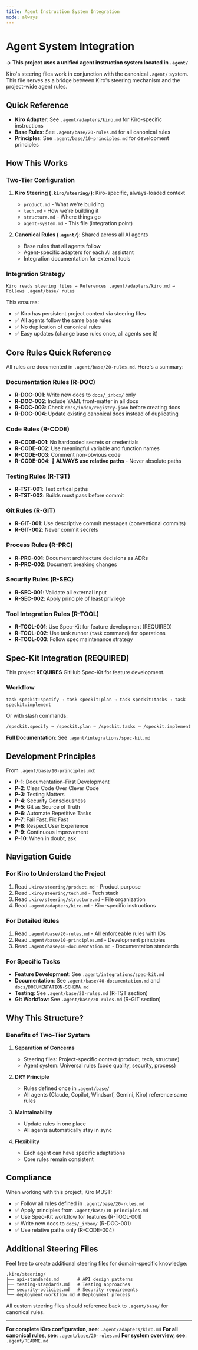 ```yaml
---
title: Agent Instruction System Integration
mode: always
---
```


# Agent System Integration

**→ This project uses a unified agent instruction system located in `.agent/`**

Kiro's steering files work in conjunction with the canonical `.agent/` system. This file serves as a bridge between Kiro's steering mechanism and the project-wide agent rules.

## Quick Reference

- **Kiro Adapter**: See `.agent/adapters/kiro.md` for Kiro-specific instructions
- **Base Rules**: See `.agent/base/20-rules.md` for all canonical rules
- **Principles**: See `.agent/base/10-principles.md` for development principles

## How This Works

### Two-Tier Configuration

1. **Kiro Steering (`.kiro/steering/`)**: Kiro-specific, always-loaded context
   - `product.md` - What we're building
   - `tech.md` - How we're building it
   - `structure.md` - Where things go
   - `agent-system.md` - This file (integration point)

2. **Canonical Rules (`.agent/`)**: Shared across all AI agents
   - Base rules that all agents follow
   - Agent-specific adapters for each AI assistant
   - Integration documentation for external tools

### Integration Strategy

```
Kiro reads steering files → References .agent/adapters/kiro.md → Follows .agent/base/ rules
```

This ensures:
- ✅ Kiro has persistent project context via steering files
- ✅ All agents follow the same base rules
- ✅ No duplication of canonical rules
- ✅ Easy updates (change base rules once, all agents see it)

## Core Rules Quick Reference

All rules are documented in `.agent/base/20-rules.md`. Here's a summary:

### Documentation Rules (R-DOC)
- **R-DOC-001**: Write new docs to `docs/_inbox/` only
- **R-DOC-002**: Include YAML front-matter in all docs
- **R-DOC-003**: Check `docs/index/registry.json` before creating docs
- **R-DOC-004**: Update existing canonical docs instead of duplicating

### Code Rules (R-CODE)
- **R-CODE-001**: No hardcoded secrets or credentials
- **R-CODE-002**: Use meaningful variable and function names
- **R-CODE-003**: Comment non-obvious code
- **R-CODE-004**: 🚨 **ALWAYS use relative paths** - Never absolute paths

### Testing Rules (R-TST)
- **R-TST-001**: Test critical paths
- **R-TST-002**: Builds must pass before commit

### Git Rules (R-GIT)
- **R-GIT-001**: Use descriptive commit messages (conventional commits)
- **R-GIT-002**: Never commit secrets

### Process Rules (R-PRC)
- **R-PRC-001**: Document architecture decisions as ADRs
- **R-PRC-002**: Document breaking changes

### Security Rules (R-SEC)
- **R-SEC-001**: Validate all external input
- **R-SEC-002**: Apply principle of least privilege

### Tool Integration Rules (R-TOOL)
- **R-TOOL-001**: Use Spec-Kit for feature development (REQUIRED)
- **R-TOOL-002**: Use task runner (`task` command) for operations
- **R-TOOL-003**: Follow spec maintenance strategy

## Spec-Kit Integration (REQUIRED)

This project **REQUIRES** GitHub Spec-Kit for feature development.

### Workflow
```
task speckit:specify → task speckit:plan → task speckit:tasks → task speckit:implement
```

Or with slash commands:
```
/speckit.specify → /speckit.plan → /speckit.tasks → /speckit.implement
```

**Full Documentation**: See `.agent/integrations/spec-kit.md`

## Development Principles

From `.agent/base/10-principles.md`:

- **P-1**: Documentation-First Development
- **P-2**: Clear Code Over Clever Code
- **P-3**: Testing Matters
- **P-4**: Security Consciousness
- **P-5**: Git as Source of Truth
- **P-6**: Automate Repetitive Tasks
- **P-7**: Fail Fast, Fix Fast
- **P-8**: Respect User Experience
- **P-9**: Continuous Improvement
- **P-10**: When in doubt, ask

## Navigation Guide

### For Kiro to Understand the Project
1. Read `.kiro/steering/product.md` - Product purpose
2. Read `.kiro/steering/tech.md` - Tech stack
3. Read `.kiro/steering/structure.md` - File organization
4. Read `.agent/adapters/kiro.md` - Kiro-specific instructions

### For Detailed Rules
1. Read `.agent/base/20-rules.md` - All enforceable rules with IDs
2. Read `.agent/base/10-principles.md` - Development principles
3. Read `.agent/base/40-documentation.md` - Documentation standards

### For Specific Tasks
- **Feature Development**: See `.agent/integrations/spec-kit.md`
- **Documentation**: See `.agent/base/40-documentation.md` and `docs/DOCUMENTATION-SCHEMA.md`
- **Testing**: See `.agent/base/20-rules.md` (R-TST section)
- **Git Workflow**: See `.agent/base/20-rules.md` (R-GIT section)

## Why This Structure?

### Benefits of Two-Tier System

1. **Separation of Concerns**
   - Steering files: Project-specific context (product, tech, structure)
   - Agent system: Universal rules (code quality, security, process)

2. **DRY Principle**
   - Rules defined once in `.agent/base/`
   - All agents (Claude, Copilot, Windsurf, Gemini, Kiro) reference same rules

3. **Maintainability**
   - Update rules in one place
   - All agents automatically stay in sync

4. **Flexibility**
   - Each agent can have specific adaptations
   - Core rules remain consistent

## Compliance

When working with this project, Kiro MUST:
- ✅ Follow all rules defined in `.agent/base/20-rules.md`
- ✅ Apply principles from `.agent/base/10-principles.md`
- ✅ Use Spec-Kit workflow for features (R-TOOL-001)
- ✅ Write new docs to `docs/_inbox/` (R-DOC-001)
- ✅ Use relative paths only (R-CODE-004)

## Additional Steering Files

Feel free to create additional steering files for domain-specific knowledge:

```
.kiro/steering/
├── api-standards.md       # API design patterns
├── testing-standards.md   # Testing approaches
├── security-policies.md   # Security requirements
└── deployment-workflow.md # Deployment process
```

All custom steering files should reference back to `.agent/base/` for canonical rules.

---

**For complete Kiro configuration, see**: `.agent/adapters/kiro.md`
**For all canonical rules, see**: `.agent/base/20-rules.md`
**For system overview, see**: `.agent/README.md`
